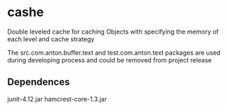 # cashe
Double leveled cache for caching Objects with specifying the memory of each level and cache strategy

The src.com.anton.buffer.text and test.com.anton.text packages are used during developing process and could be removed from project release

## Dependences
junit-4.12.jar 
hamcrest-core-1.3.jar
